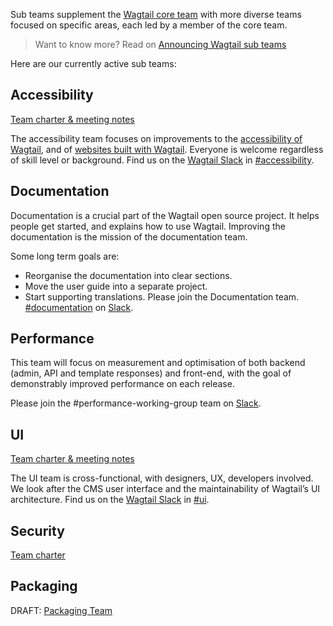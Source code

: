 Sub teams supplement the [Wagtail core team](https://github.com/wagtail/wagtail/wiki/Wagtail-core-team) with more diverse teams focused on specific areas, each led by a member of the core team.

> Want to know more? Read on [Announcing Wagtail sub teams](https://wagtail.io/blog/announcing-wagtail-sub-teams/)

Here are our currently active sub teams:

## Accessibility

[Team charter & meeting notes](https://github.com/wagtail/wagtail/wiki/Accessibility-team)

The accessibility team focuses on improvements to the [accessibility of Wagtail](https://docs.wagtail.io/en/stable/contributing/developing.html#accessibility-targets), and of [websites built with Wagtail](https://docs.wagtail.io/en/latest/advanced_topics/accessibility_considerations.html). Everyone is welcome regardless of skill level or background. Find us on the [Wagtail Slack](https://github.com/wagtail/wagtail/wiki/Slack) in [#accessibility](https://app.slack.com/client/T0K33F93J/CB7L6L5S6).

## Documentation

Documentation is a crucial part of the Wagtail open source project. It helps people get started, and explains how to use Wagtail. Improving the documentation is the mission of the documentation team.

Some long term goals are:

- Reorganise the documentation into clear sections.
- Move the user guide into a separate project.
- Start supporting translations.
Please join the Documentation team. [#documentation](https://app.slack.com/client/T0K33F93J/C0152QK6PC6) on [Slack](https://github.com/wagtail/wagtail/wiki/Slack).

## Performance

This team will focus on measurement and optimisation of both backend (admin, API and template responses) and front-end, with the goal of demonstrably improved performance on each release.

Please join the #performance-working-group team on [Slack](https://github.com/wagtail/wagtail/wiki/Slack).

## UI

[Team charter & meeting notes](https://github.com/wagtail/wagtail/wiki/UI-team)

The UI team is cross-functional, with designers, UX, developers involved. We look after the CMS user interface and the maintainability of Wagtail’s UI architecture. Find us on the [Wagtail Slack](https://github.com/wagtail/wagtail/wiki/Slack) in [#ui](https://app.slack.com/client/T0K33F93J/C0P6APKH9).

## Security

[Team charter](https://github.com/wagtail/wagtail/wiki/Security-team)

## Packaging

DRAFT: [Packaging Team](https://github.com/wagtail/wagtail/wiki/Packaging-Team)